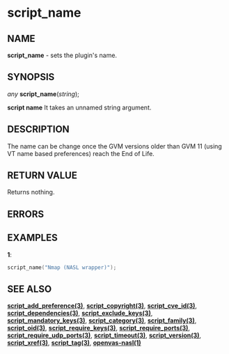 # script_name

## NAME

**script_name** - sets the plugin's name.

## SYNOPSIS

*any* **script_name**(*string*);

**script name** It takes an unnamed string argument. 

## DESCRIPTION

The name can be change once the GVM versions older than GVM 11 (using VT name based preferences) reach the End of Life.


## RETURN VALUE

Returns nothing.

## ERRORS

 
## EXAMPLES

**1**: 
```cpp
script_name("Nmap (NASL wrapper)");
```

## SEE ALSO

**[script_add_preference(3)](script_add_preference.md)**, **[script_copyright(3)](script_copyright.md)**, **[script_cve_id(3)](script_cve_id.md)**, **[script_dependencies(3)](script_dependencies.md)**, **[script_exclude_keys(3)](script_exclude_keys.md)**, **[script_mandatory_keys(3)](script_mandatory_keys.md)**, **[script_category(3)](script_category.md)**, **[script_family(3)](script_family.md)**, **[script_oid(3)](script_oid.md)**, **[script_require_keys(3)](script_require_keys.md)**, **[script_require_ports(3)](script_require_ports.md)**, **[script_require_udp_ports(3)](script_require_udp_ports.md)**, **[script_timeout(3)](script_timeout.md)**, **[script_version(3)](script_version.md)**, **[script_xref(3)](script_xref.md)**, **[script_tag(3)](script_tag.md)**, **[openvas-nasl(1)](../../openvas-nasl.md)**
